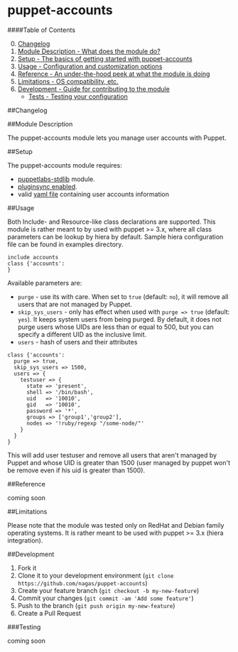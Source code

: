 # puppet-accounts

####Table of Contents

0. [Changelog](#changelog)
1. [Module Description - What does the module do?](#module-description)
2. [Setup - The basics of getting started with puppet-accounts](#setup)
3. [Usage - Configuration and customization options](#usage)
4. [Reference - An under-the-hood peek at what the module is doing](#reference)
5. [Limitations - OS compatibility, etc.](#limitations)
6. [Development - Guide for contributing to the module](#development)
    * [Tests - Testing your configuration](#tests)

##Changelog

##Module Description

The puppet-accounts module lets you manage user accounts with Puppet.

##Setup

The puppet-accounts module requires:
* [puppetlabs-stdlib](https://github.com/puppetlabs/puppetlabs-stdlib) module.
* [pluginsync enabled](http://docs.puppetlabs.com/guides/plugins_in_modules.html#enabling-pluginsync).
* valid [yaml file](https://github.com/nagas/puppet-accounts/blob/master/files/users_example.yaml) containing user accounts information

##Usage

Both Include- and Resource-like class declarations are supported. This module is rather meant to by used with puppet >= 3.x, where all class parameters can be lookup by hiera by default. Sample hiera configuration file can be found in examples directory.
```puppet
include accounts
class {'accounts':
}
```
Available parameters are:
* `purge` - use its with care. When set to `true` (default: `no`), it will remove all users that are not managed by Puppet.
* `skip_sys_users` - only has effect when used with `purge => true` (default: `yes`). It keeps system users from being purged. By default, it does not purge users whose UIDs are less than or equal to 500, but you can specify a different UID as the inclusive limit.
* `users` - hash of users and their attributes 

```puppet
class {'accounts':
  purge => true,
  skip_sys_users => 1500,
  users => {
    testuser => {
      state => 'present',
      shell => '/bin/bash',
      uid   => '10010',
      gid   => '10010',
      password => '*',
      groups => ['group1','group2'],
      nodes => '!ruby/regexp "/some-node/"'
    }
  }
}
```
This will add user testuser and remove all users that aren't managed by Puppet and whose UID is greater than 1500 (user managed by puppet won't be remove even if his uid is greater than 1500).

##Reference

coming soon

##Limitations

Please note that the module was tested only on RedHat and Debian family operating systems. It is rather meant to be used with puppet >= 3.x (hiera integration).

##Development

1. Fork it
2. Clone it to your development environment (`git clone https://github.com/nagas/puppet-accounts`)
3. Create your feature branch (`git checkout -b my-new-feature`)
4. Commit your changes (`git commit -am 'Add some feature'`)
5. Push to the branch (`git push origin my-new-feature`)
6. Create a Pull Request

###Testing

coming soon 
